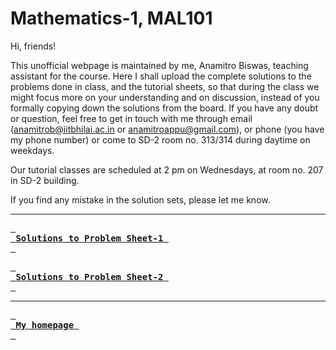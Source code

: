 # Mathematics-1, MAL101

Hi, friends!

This unofficial webpage is maintained by me, Anamitro Biswas, teaching assistant for the course. Here I shall upload the complete solutions to the problems done in class, and the tutorial sheets, so that during the class we might focus more on your understanding and on discussion, instead of you formally copying down the solutions from the board. If you have any doubt or question, feel free to get in touch with me through email (anamitrob@iitbhilai.ac.in or anamitroappu@gmail.com), or phone (you have my phone number) or come to SD-2 room no. 313/314 during daytime on weekdays.

Our tutorial classes are scheduled at 2 pm on Wednesdays, at room no. 207 in SD-2 building.

If you find any mistake in the solution sets, please let me know.

___

[<kbd> <br> **Solutions to Problem Sheet-1** <br> </kbd>](files/notes/iitbhilai/math1/set1soln.pdf)

[<kbd> <br> **Solutions to Problem Sheet-2** <br> </kbd>](files/notes/iitbhilai/math1/set2soln.pdf)

___

[<kbd> <br> **My homepage** <br> </kbd>](https://anamitro.github.io)
